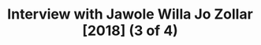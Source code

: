 ---
layout: manifest
title: Interview with Jawole Willa Jo Zollar [2018] (3 of 4)
manifest_name: interview-with-jawole-willa-jo-zollar-2018-3-of-4-

---